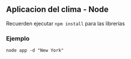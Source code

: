 ## Aplicacion del clima - Node

Recuerden ejecutar ```npm install``` para las librerías

### Ejemplo
```
node app -d "New York"
```